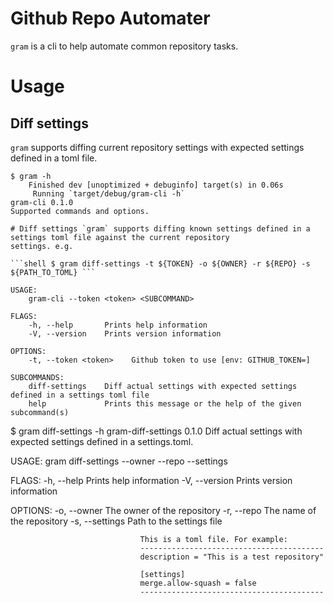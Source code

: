 # Github Repo Automater
`gram` is a cli to help automate common repository tasks.

# Usage

## Diff settings
`gram` supports diffing current repository settings with expected settings 
defined in a toml file. 
```
$ gram -h
    Finished dev [unoptimized + debuginfo] target(s) in 0.06s
     Running `target/debug/gram-cli -h`
gram-cli 0.1.0
Supported commands and options.

# Diff settings `gram` supports diffing known settings defined in a settings toml file against the current repository
settings. e.g.

```shell $ gram diff-settings -t ${TOKEN} -o ${OWNER} -r ${REPO} -s ${PATH_TO_TOML} ```

USAGE:
    gram-cli --token <token> <SUBCOMMAND>

FLAGS:
    -h, --help       Prints help information
    -V, --version    Prints version information

OPTIONS:
    -t, --token <token>    Github token to use [env: GITHUB_TOKEN=]

SUBCOMMANDS:
    diff-settings    Diff actual settings with expected settings defined in a settings toml file
    help             Prints this message or the help of the given subcommand(s)

``` 
$ gram diff-settings -h
gram-diff-settings 0.1.0
Diff actual settings with expected settings defined in a settings.toml.

USAGE:
    gram diff-settings --owner <owner> --repo <repo> --settings <settings>

FLAGS:
    -h, --help       Prints help information
    -V, --version    Prints version information

OPTIONS:
    -o, --owner <owner>          The owner of the repository
    -r, --repo <repo>            The name of the repository
    -s, --settings <settings>    Path to the settings file

                                 This is a toml file. For example:
                                 -----------------------------------------
                                 description = "This is a test repository"

                                 [settings]
                                 merge.allow-squash = false 
                                 -----------------------------------------

```
